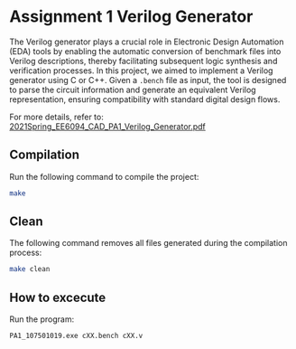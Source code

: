 # Assignment 1 Verilog Generator
The Verilog generator plays a crucial role in Electronic Design Automation (EDA) tools by enabling the automatic conversion of benchmark files into Verilog descriptions, thereby facilitating subsequent logic synthesis and verification processes. In this project, we aimed to implement a Verilog generator using C or C++. Given a `.bench` file as input, the tool is designed to parse the circuit information and generate an equivalent Verilog representation, ensuring compatibility with standard digital design flows.  
  
For more details, refer to: [2021Spring_EE6094_CAD_PA1_Verilog_Generator.pdf](2021Spring_EE6094_CAD_PA1_Verilog_Generator.pdf)

## Compilation
Run the following command to compile the project:
```sh
make
```

## Clean
The following command removes all files generated during the compilation process:
```sh
make clean
```

## How to excecute
Run the program: 
```sh
PA1_107501019.exe cXX.bench cXX.v
```
